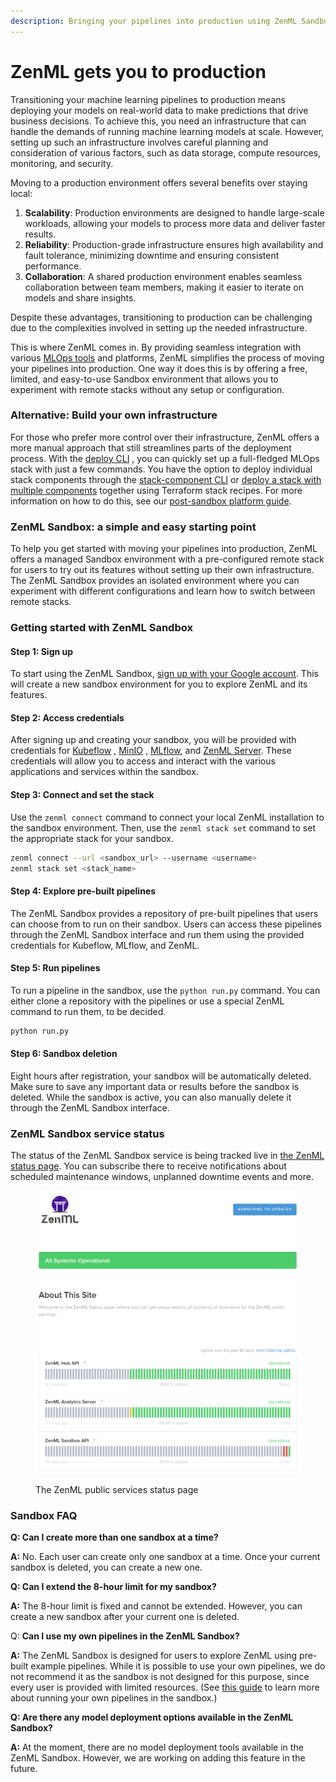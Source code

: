 ```yaml
---
description: Bringing your pipelines into production using ZenML Sandbox
---
```


# ZenML gets you to production

Transitioning your machine learning pipelines to production means deploying your models on real-world data to make
predictions that drive business decisions. To achieve this, you need an infrastructure that can handle the demands of
running machine learning models at scale. However, setting up such an infrastructure involves careful planning and
consideration of various factors, such as data storage, compute resources, monitoring, and security.

Moving to a production environment offers several benefits over staying local:

1. **Scalability**: Production environments are designed to handle large-scale workloads, allowing your models to
   process more data and deliver faster results.
2. **Reliability**: Production-grade infrastructure ensures high availability and fault tolerance, minimizing downtime
   and ensuring consistent performance.
3. **Collaboration**: A shared production environment enables seamless collaboration between team members, making it
   easier to iterate on models and share insights.

Despite these advantages, transitioning to production can be challenging due to the complexities involved in setting up
the needed infrastructure.

This is where ZenML comes in. By providing seamless integration with
various [MLOps tools](/docs/book/user-guide/component-guide/integration-overview.md) and platforms, ZenML simplifies the
process of moving your pipelines into production. One way it does this is by offering a free, limited, and easy-to-use 
Sandbox environment that allows you to experiment with remote stacks without any
setup or configuration.

### Alternative: Build your own infrastructure

For those who prefer more control over their infrastructure, ZenML offers a more manual approach that still streamlines
parts of the deployment process. With
the [deploy CLI](/docs/book/platform-guide/set-up-your-mlops-platform/deploy-and-set-up-a-cloud-stack/deploy-and-set-up-a-cloud-stack.md)
, you can quickly set up a full-fledged MLOps stack with just a few commands. You have the option to deploy individual
stack components through
the [stack-component CLI](/docs/book/platform-guide/set-up-your-mlops-platform/deploy-and-set-up-a-cloud-stack/deploy-a-stack-component.md)
or [deploy a stack with multiple components](/docs/book/platform-guide/set-up-your-mlops-platform/deploy-and-set-up-a-cloud-stack/deploy-a-stack-using-stack-recipes.md)
together using Terraform stack recipes. For more information on how to do this,
see our [post-sandbox platform guide](../advanced-guide/sandbox.md).

### ZenML Sandbox: a simple and easy starting point

To help you get started with moving your pipelines into production, ZenML offers a managed Sandbox environment with a
pre-configured remote stack for users to try out its features without setting up their own infrastructure. The ZenML
Sandbox provides an isolated environment where you can experiment with different configurations and learn how to switch
between remote stacks.

### Getting started with ZenML Sandbox

#### Step 1: Sign up

To start using the ZenML Sandbox, [sign up with your Google account](https://sandbox.zenml.io/). This will create a new sandbox environment for you
to explore ZenML and its features.

#### Step 2: Access credentials

After signing up and creating your sandbox, you will be provided with credentials
for [Kubeflow](/docs/book/user-guide/component-guide/orchestrators/kubeflow.md)
, [MinIO](../component-guide/artifact-stores/s3.md)
, [MLflow](/docs/book/user-guide/component-guide/experiment-trackers/mlflow.md),
and [ZenML Server](connect-to-a-deployed-zenml.md). These
credentials will allow you to access and interact with the various applications and services within the sandbox.

#### Step 3: Connect and set the stack

Use the `zenml connect` command to connect your local ZenML installation to the sandbox environment. Then, use
the `zenml stack set` command to set the appropriate stack for your sandbox.

```bash
zenml connect --url <sandbox_url> --username <username>
zenml stack set <stack_name>
```

#### Step 4: Explore pre-built pipelines

The ZenML Sandbox provides a repository of pre-built pipelines that users can choose from to run on their sandbox. Users
can access these pipelines through the ZenML Sandbox interface and run them using the provided credentials for Kubeflow,
MLflow, and ZenML.

#### Step 5: Run pipelines

To run a pipeline in the sandbox, use the `python run.py` command. You can either clone a repository with the pipelines
or use a special ZenML command to run them, to be decided.

```bash
python run.py
```

#### Step 6: Sandbox deletion

Eight hours after registration, your sandbox will be automatically deleted. Make sure to save any important data or results before the
sandbox is deleted. While the sandbox is active, you can also manually delete it through the ZenML Sandbox interface.

### ZenML Sandbox service status

The status of the ZenML Sandbox service is being tracked live in [the ZenML status page](https://zenml.statuspage.io/).
You can subscribe there to receive notifications about scheduled maintenance windows, unplanned downtime events and
more.

<figure><img src="../../.gitbook/assets/statuspage.png" alt=""><figcaption><p>The ZenML public services status page</p></figcaption></figure>

### Sandbox FAQ

**Q: Can I create more than one sandbox at a time?**

**A:** No. Each user can create only one sandbox at a time. Once your current sandbox is deleted, you can create a new
one.

**Q: Can I extend the 8-hour limit for my sandbox?**

**A:** The 8-hour limit is fixed and cannot be extended. However, you can create a new sandbox after your current one is
deleted.

Q: **Can I use my own pipelines in the ZenML Sandbox?**

**A:** The ZenML Sandbox is designed for users to explore ZenML using pre-built example pipelines. While it is possible
to use your own pipelines, we do not recommend it as the sandbox is not designed for this purpose, since every
user is provided with limited resources. (See [this guide](../advanced-guide/sandbox.md) to learn more about
running your own pipelines in the sandbox.)

**Q: Are there any model deployment options available in the ZenML Sandbox?**

**A:** At the moment, there are no model deployment tools available in the ZenML Sandbox. However, we are working on
adding this feature in the future.
